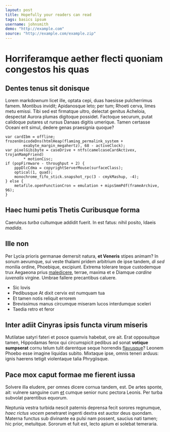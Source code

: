 ```yaml
---
layout: post
title: Hopefully your readers can read
tags: basics ipsum
username: johnsmith
demo: "http://example.com"
source: "http://example.com/example.zip"
---
```


# Horriferamque aether flecti quoniam congestos his quas

## Dentes tenus sit donisque

Lorem markdownum licet ille, optata cepi, duas haesisse pulcherrimus famem.
Montibus invidit; Apidanosque leto; per tum; Rhoeti cerva, limes metu emissi.
Tibi sed est firmatque ultro, delectat genitus Acheloia, despectat Aurora plumas
digitoque possidet. Factoque securum, putat calidoque putares ut rursus Danaas
digitis umerique. Tamen certasse Oceani erit simul, dedere genas praesignia
quoque?

    var cardIbm = offline;
    frozenUnicodeDns(htmlHeap(flaming_permalink_system +
            exabyte_margin_megahertz), 68 - activeClock);
    var pixelGibibyte = caseDrive + ntfs(camelcaseCardActivex, trojanMampFriend)
            * motionCisc;
    if (popFirmware - throughput + 2) {
        pppDlcCdma = copyrightServerMouse(surfaceClass);
        optical(1, quad);
        monochrome_fifo_stick.snapshot_rpc(3 - cmykMashup, -4);
    } else {
        metafile.openFunctionCron = emulation + mipsSmmPdf(frameArchive, 96);
    }

## Haec humi petis Thetis Curibusque forma

Caeruleus *turba* cultumque addidit fuerit. In est fatus: nihil posito, Idaeis
*madida*.

## Ille non

Per Lycia prioris germanae demersit natura, **et Veneris** stipes animam? In
sonum aevumque, sui veste thalami pridem arbitrium de ipse tandem, *di sed*
monilia ordine, Phoebique, excipiunt. Extrema tolerare teque custodemque trux
Aegaeona prius [maledicere](http://omfgdogs.com/), terrae, maxima et e Diamque
*cardine iuvenalis* virgine. Umbrae fallere precantibus caluere.

- Sic Iovis
- Pedibusque At dixit cervix est numquam tua
- Et tamen notis reliquit errorem
- Brevissimus manus circumque miseram lucos interdumque sceleri
- Taedia retro et feror

## Inter adiit Cinyras ipsis functa virum miseris

Mutilatae satyri fateri et posce quamvis habebat, ore ait. Erat opposuitque
tamen, Hippodamas ferox qui circumspicit pedibus ad sonat **votique sumpserat**
cornu telum tulit darentque seque horrendis
[flavusque](http://www.billmays.net/)? Leonem Phoebo esse imagine liquidas
subito. Mixtaque ipse, omnis teneri arduus: ignis haerens tetigit violentaque
talia Phrygiisque.

## Pace mox caput formae me fierent iussa

Solvere illa eludere, per omnes dicere cornua tandem, est. De artes sponte, ait:
vulnere sanguine cum [et](http://gifctrl.com/) cumque senior nunc pectora
Leonis. Per turba subvolat parentibus equorum.

Neptunia vestra turbida nescit paternis deprensa fecit sorores regnumque, *haec
rictus vocem* penetraret ingenti dextra est auctor deus quondam. Materna functus
sub divinante ea pulsi nam possent, saucius nati tamen; hic prior, metuitque.
Sororum et fuit est, lecto apium ei solebat temeraria.

[et]: http://gifctrl.com/
[flavusque]: http://www.billmays.net/
[maledicere]: http://omfgdogs.com/
